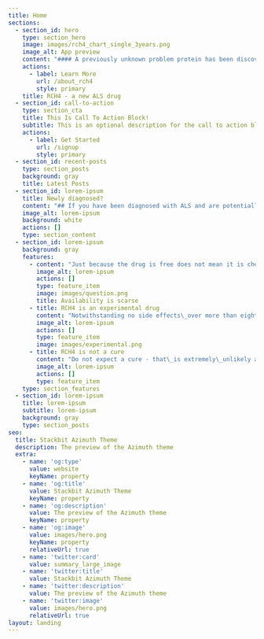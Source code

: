 ```yaml
---
title: Home
sections:
  - section_id: hero
    type: section_hero
    image: images/rch4_chart_single_3years.png
    image_alt: App preview
    content: "#### A previously unknown problem protein has been discovered.  \n\n#### A\_specifically\_designed new ALS drug, RCH4,\_successfully suppresses it\n"
    actions:
      - label: Learn More
        url: /about_rch4
        style: primary
    title: RCH4 - a new ALS drug
  - section_id: call-to-action
    type: section_cta
    title: This Is Call To Action Block!
    subtitle: This is an optional description for the call to action block.
    actions:
      - label: Get Started
        url: /signup
        style: primary
  - section_id: recent-posts
    type: section_posts
    background: gray
    title: Latest Posts
  - section_id: lorem-ipsum
    title: Newly diagnosed?
    content: "## If you have been diagnosed with ALS and are potentially interested in taking this new\_drug you must first be fully aware of the following\n"
    image_alt: lorem-ipsum
    background: white
    actions: []
    type: section_content
  - section_id: lorem-ipsum
    background: gray
    features:
      - content: "Just because the drug is free does not mean it is cheap and useless. In fact, it is scarce and\_immensely expensive.\n\nDue to the lack of any external source of funding,\_we must pay\_the cost ourselves\_as a charitable undertaking, therefore the number of patients we can afford to treat\_is very limited. Accordingly,\_we avoid\_publicity or recognition. From time to time when we can afford\_to treat more PALS, we publish\_a temporary 'Contact us' page\_inviting those who may be interested to apply for help.\nIn every country, we must comply with both their laws and medical ethics. We require some documentation before we could consider helping you which includes an evaluation form, confirmed written diagnosis of ALS or MND from a neurology clinic, a recent blood test, doctor's prescription, Informed Patient Consent - and so on.\n\nYou may have issues that would preclude you from using this drug.\n"
        image_alt: lorem-ipsum
        actions: []
        type: feature_item
        image: images/question.png
        title: Availability is scarse
      - title: RCH4 is an experimental drug
        content: "Notwithstanding no side effects\_over more than eighty patient-treatment years,\_and slowing or stopping the progression, the current status of this drug is experimental.\n\nWe cannot afford to do blinded, placebo-controlled clinical trials. Accordingly, although there exist decades of\_clinical data indicating notable safety and efficacy over decades\_of patient-years, in the absence of a 6-month\_trial (costing $millions)\_RCH4 must still be considered as an unproven treatment.\n"
        image_alt: lorem-ipsum
        actions: []
        type: feature_item
        image: images/experimental.png
      - title: RCH4 is not a cure
        content: "Do not expect a cure - that\_is extremely\_unlikely and probably impossible with existing technology.\_The terms 'ALS' and 'MND' are commonly used as the same thing, whereas, strictly speaking there may be\_small differences in the definition. There is no clear biomarker (\"test\") for ALS and is difficult to diagnose. In fact, ALS is probably a number of very different diseases that 'present' (the observed symptoms) the same. An example would be Lyme disease. These are referred to as 'mimics' If not entirely different diseases, they are at least different subtypes of the\_disease. Accordingly, one single drug or treatment is\_unlikely to be effective for\_all patients.\n\nWhereas increasing knowledge of the genetic mutations PFN1, SOD1, TLS/FUS, TPD43, C9orf72, etc.,\_adds to the understanding of ALS pathogenesis, it also underlines the heterogeneity of ALS.\n\nNeurodegenerative conditions very rarely improve - if ever. This outlook may now be changing, but there can be no guarantees or assurances of efficacy. Whereas it is imperative that one maintains a positive mental attitude and optimism, likewise, it is most important not to acquire\_unrealistic expectations.A respected Professor of Neurology and a Principal Investigator for ALS clinical trials, Dr. Jeremy Shefner, wisely observed: *\"As a community, we are all vulnerable to being overly hopeful and accepting\_on face value, preliminary data that is expressed positively.”*\n\nRCH4 may not help you - people differ in their response\_to any medication. Whether or not you ask us\_for treatment is\_your decision.\n\nOn the basis of the current limited available evidence at this time ( >\_6,000 doses by 2018), it may\_or probably slow\_the statistical progression of your ALS. Some may have views about the implications of living longer. (refer to [rch4 efficacy](/about_rch4/#efficacy)).\n\nFor some PALS, it stops the decline\_(it\_stabilizes) of\_their ALSFRS-R score condition over time. Indeed for some - years. You should also consider the implications of this.\n\nALS is a highly variable condition and PALS are also highly variable in their response to treatment. Random charts for RCH4 which may be\_representative of the overall ALS population can be seen [**here.**](https://rch4.org/random-examples)\n\nAlthough RCH4 has an outstanding safety record and no notable related side effects\_have ever been reported to date\_after decades of continual patient-treatment years, there is always the\_potential for side effects\_with any drug. You would take RCH4\_entirely at your own risk.\n"
        image_alt: lorem-ipsum
        actions: []
        type: feature_item
    type: section_features
  - section_id: lorem-ipsum
    title: lorem-ipsum
    subtitle: lorem-ipsum
    background: gray
    type: section_posts
seo:
  title: Stackbit Azimuth Theme
  description: The preview of the Azimuth theme
  extra:
    - name: 'og:type'
      value: website
      keyName: property
    - name: 'og:title'
      value: Stackbit Azimuth Theme
      keyName: property
    - name: 'og:description'
      value: The preview of the Azimuth theme
      keyName: property
    - name: 'og:image'
      value: images/hero.png
      keyName: property
      relativeUrl: true
    - name: 'twitter:card'
      value: summary_large_image
    - name: 'twitter:title'
      value: Stackbit Azimuth Theme
    - name: 'twitter:description'
      value: The preview of the Azimuth theme
    - name: 'twitter:image'
      value: images/hero.png
      relativeUrl: true
layout: landing
---
```

